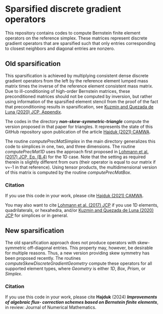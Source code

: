 # Sparsified discrete gradient operators

This repository contains codes to compute Bernstein finite element operators on the reference simplex.
These matrices represent discrete gradient operators that are sparsified such that only entries
corresponding to closest neighbors and diagonal entries are nonzero.

## Old sparsification

This sparsification is achieved by multiplying consistent dense discrete gradient operators from the
left by the reference element lumped mass matrix times the inverse of the reference element consistent
mass matrix. Due to ill-conditioning of high-order Bernstein matrices, these preconditioned matrices
should not be computed by inversion, but rather using information of the sparsified element stencil
from the proof of the fact that preconditioning results in sparsification, see [Kuzmin and Quezada de
Luna (2020) JCP, Appendix](https://www.sciencedirect.com/science/article/pii/S0021999120301856).

The codes in the directory ***non-skew-symmetric-triangle*** compute the version proposed in that
paper for triangles. It represents the state of this GitHub repository upon publication of the article
[Hajduk (2021) CAMWA](https://www.sciencedirect.com/science/article/abs/pii/S0898122121000547).

The routine *computePrecMatSimplex* in the main directory generalizes this code to simplices in one,
two, and three dimensions. The routine *computePrecMat1D* uses the approach first proposed in [Lohmann
et al. (2017) JCP, Eq. (B.4)](https://www.sciencedirect.com/science/article/pii/S0021999117303388) for
the 1D case. Note that the setting as required therein is slightly different from ours (their operator
is equal to our matrix if v=-1 in that reference). Using tensor products, the multidimensional version
of this matrix is computed by the routine *computePrecMatBox*.

### Citation

If you use this code in your work, please cite
[Hajduk (2021) CAMWA](https://www.sciencedirect.com/science/article/abs/pii/S0898122121000547).

You may also want to cite [Lohmann et al. (2017)
JCP](https://www.sciencedirect.com/science/article/pii/S0021999117303388)
if you use 1D elements, quadrilaterals, or hexahedra, and/or [Kuzmin and Quezada de Luna (2020)
JCP](https://www.sciencedirect.com/science/article/pii/S0021999120301856) for simplices or in general.

## New sparsification

The old sparsification approach does not produce operators with skew-symmetric off-diagonal entries.
This property may, however, be desirable for multiple reasons. Thus, a new version providing skew
symmetry has been proposed recently.
The routines *computeSkewDiscreteGradientGeometry* compute these operators for all supported element
types, where *Geometry* is either *1D*, *Box*, *Prism*, or *Simplex*.

### Citation

If you use this code in your work, please cite **Hajduk** (2024) ***Improvements of algebraic flux-
correction schemes based on Bernstein finite elements***, in review: Journal of Numerical Mathematics.

